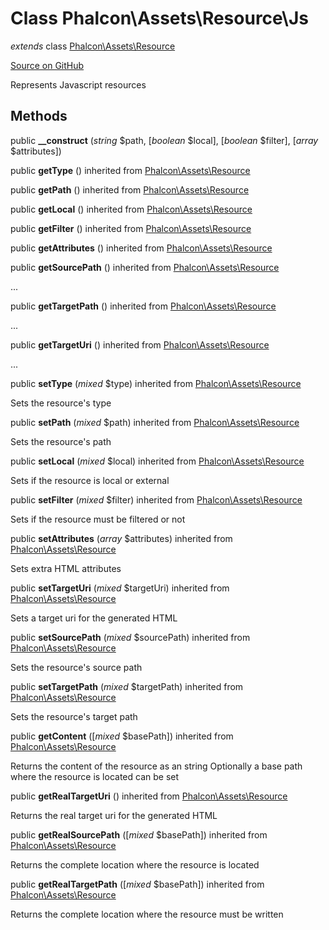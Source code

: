 # Class **Phalcon\\Assets\\Resource\\Js**

*extends* class [Phalcon\Assets\Resource](/en/3.1.2/api/Phalcon_Assets_Resource)

<a href="https://github.com/phalcon/cphalcon/blob/master/phalcon/assets/resource/js.zep" class="btn btn-default btn-sm">Source on GitHub</a>

Represents Javascript resources

## Methods

public **__construct** (*string* $path, [*boolean* $local], [*boolean* $filter], [*array* $attributes])

public **getType** () inherited from [Phalcon\Assets\Resource](/en/3.1.2/api/Phalcon_Assets_Resource)

public **getPath** () inherited from [Phalcon\Assets\Resource](/en/3.1.2/api/Phalcon_Assets_Resource)

public **getLocal** () inherited from [Phalcon\Assets\Resource](/en/3.1.2/api/Phalcon_Assets_Resource)

public **getFilter** () inherited from [Phalcon\Assets\Resource](/en/3.1.2/api/Phalcon_Assets_Resource)

public **getAttributes** () inherited from [Phalcon\Assets\Resource](/en/3.1.2/api/Phalcon_Assets_Resource)

public **getSourcePath** () inherited from [Phalcon\Assets\Resource](/en/3.1.2/api/Phalcon_Assets_Resource)

...

public **getTargetPath** () inherited from [Phalcon\Assets\Resource](/en/3.1.2/api/Phalcon_Assets_Resource)

...

public **getTargetUri** () inherited from [Phalcon\Assets\Resource](/en/3.1.2/api/Phalcon_Assets_Resource)

...

public **setType** (*mixed* $type) inherited from [Phalcon\Assets\Resource](/en/3.1.2/api/Phalcon_Assets_Resource)

Sets the resource's type

public **setPath** (*mixed* $path) inherited from [Phalcon\Assets\Resource](/en/3.1.2/api/Phalcon_Assets_Resource)

Sets the resource's path

public **setLocal** (*mixed* $local) inherited from [Phalcon\Assets\Resource](/en/3.1.2/api/Phalcon_Assets_Resource)

Sets if the resource is local or external

public **setFilter** (*mixed* $filter) inherited from [Phalcon\Assets\Resource](/en/3.1.2/api/Phalcon_Assets_Resource)

Sets if the resource must be filtered or not

public **setAttributes** (*array* $attributes) inherited from [Phalcon\Assets\Resource](/en/3.1.2/api/Phalcon_Assets_Resource)

Sets extra HTML attributes

public **setTargetUri** (*mixed* $targetUri) inherited from [Phalcon\Assets\Resource](/en/3.1.2/api/Phalcon_Assets_Resource)

Sets a target uri for the generated HTML

public **setSourcePath** (*mixed* $sourcePath) inherited from [Phalcon\Assets\Resource](/en/3.1.2/api/Phalcon_Assets_Resource)

Sets the resource's source path

public **setTargetPath** (*mixed* $targetPath) inherited from [Phalcon\Assets\Resource](/en/3.1.2/api/Phalcon_Assets_Resource)

Sets the resource's target path

public **getContent** ([*mixed* $basePath]) inherited from [Phalcon\Assets\Resource](/en/3.1.2/api/Phalcon_Assets_Resource)

Returns the content of the resource as an string Optionally a base path where the resource is located can be set

public **getRealTargetUri** () inherited from [Phalcon\Assets\Resource](/en/3.1.2/api/Phalcon_Assets_Resource)

Returns the real target uri for the generated HTML

public **getRealSourcePath** ([*mixed* $basePath]) inherited from [Phalcon\Assets\Resource](/en/3.1.2/api/Phalcon_Assets_Resource)

Returns the complete location where the resource is located

public **getRealTargetPath** ([*mixed* $basePath]) inherited from [Phalcon\Assets\Resource](/en/3.1.2/api/Phalcon_Assets_Resource)

Returns the complete location where the resource must be written